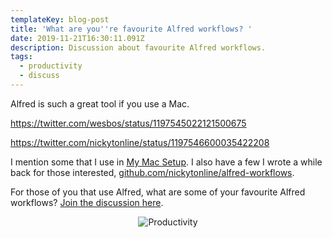 ```yaml
---
templateKey: blog-post
title: 'What are you''re favourite Alfred workflows? '
date: 2019-11-21T16:30:11.091Z
description: Discussion about favourite Alfred workflows.
tags:
  - productivity
  - discuss
---
```

Alfred is such a great tool if you use a Mac.

https://twitter.com/wesbos/status/1197545022121500675

https://twitter.com/nickytonline/status/1197546600035422208

I mention some that I use in [My Mac Setup](https://www.iamdeveloper.com/blog/2018-01-12-my-mac-setup/). I also have a few I wrote a while back for those interested, [github.com/nickytonline/alfred-workflows](https://github.com/nickytonline/alfred-workflows).

For those of you that use Alfred, what are some of your favourite Alfred workflows? [Join the discussion here](https://dev.to/nickytonline/what-are-you-re-favourite-alfred-workflows-3elm/#comments).

<center>

![Productivity](https://media.giphy.com/media/B2NKPKFTHtB7rTYNhN/giphy-downsized-large.gif)
</center>
